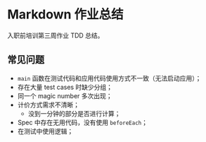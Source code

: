 # Markdown 作业总结

入职前培训第三周作业 TDD 总结。

## 常见问题

+ `main` 函数在测试代码和应用代码使用方式不一致（无法启动应用）；
+ 存在大量 test cases 时缺少分组；
+ 同一个 magic number 多次出现；
+ 计价方式需求不清晰；
  + 没到一分钟的部分是否进行计算；
+ Spec 中存在无用代码，没有使用 `beforeEach`；
+ 在测试中使用逻辑；
